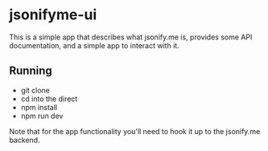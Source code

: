 # jsonifyme-ui

This is a simple app that describes what jsonify.me is, provides some API documentation, and a simple app to interact with it. 

## Running

- git clone
- cd into the direct
- npm install
- npm run dev

Note that for the app functionality you'll need to hook it up to the jsonify.me backend.
